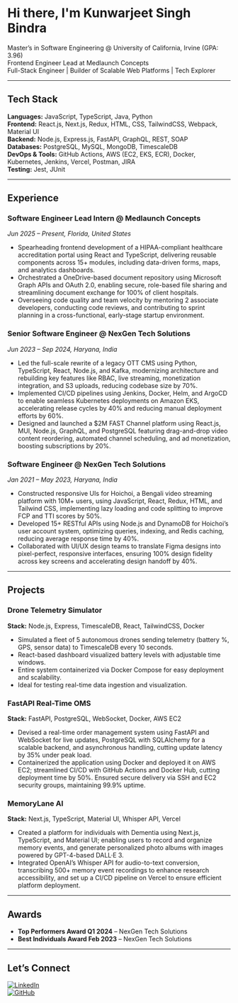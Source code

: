 # Hi there, I'm Kunwarjeet Singh Bindra

Master’s in Software Engineering @ University of California, Irvine (GPA: 3.96)  
Frontend Engineer Lead at Medlaunch Concepts  
Full-Stack Engineer | Builder of Scalable Web Platforms | Tech Explorer

---

## Tech Stack

**Languages:** JavaScript, TypeScript, Java, Python  
**Frontend:** React.js, Next.js, Redux, HTML, CSS, TailwindCSS, Webpack, Material UI  
**Backend:** Node.js, Express.js, FastAPI, GraphQL, REST, SOAP  
**Databases:** PostgreSQL, MySQL, MongoDB, TimescaleDB  
**DevOps & Tools:** GitHub Actions, AWS (EC2, EKS, ECR), Docker, Kubernetes, Jenkins, Vercel, Postman, JIRA  
**Testing:** Jest, JUnit  

---

## Experience

### Software Engineer Lead Intern @ Medlaunch Concepts  
*Jun 2025 – Present, Florida, United States*

- Spearheading frontend development of a HIPAA-compliant healthcare accreditation portal using React and TypeScript, delivering reusable components across 15+ modules, including data-driven forms, maps, and analytics dashboards.
- Orchestrated a OneDrive-based document repository using Microsoft Graph APIs and OAuth 2.0, enabling secure, role-based file sharing and streamlining document exchange for 100% of client hospitals.
- Overseeing code quality and team velocity by mentoring 2 associate developers, conducting code reviews, and contributing to sprint planning in a cross-functional, early-stage startup environment.

### Senior Software Engineer @ NexGen Tech Solutions  
*Jun 2023 – Sep 2024, Haryana, India*

- Led the full-scale rewrite of a legacy OTT CMS using Python, TypeScript, React, Node.js, and Kafka, modernizing architecture and rebuilding key features like RBAC, live streaming, monetization integration, and S3 uploads, reducing codebase size by 70%.
- Implemented CI/CD pipelines using Jenkins, Docker, Helm, and ArgoCD to enable seamless Kubernetes deployments on Amazon EKS, accelerating release cycles by 40% and reducing manual deployment efforts by 60%.
- Designed and launched a $2M FAST Channel platform using React.js, MUI, Node.js, GraphQL, and PostgreSQL featuring drag-and-drop video content reordering, automated channel scheduling, and ad monetization, boosting subscriptions by 20%.

### Software Engineer @ NexGen Tech Solutions  
*Jan 2021 – May 2023, Haryana, India*

- Constructed responsive UIs for Hoichoi, a Bengali video streaming platform with 10M+ users, using JavaScript, React, Redux, HTML, and Tailwind CSS, implementing lazy loading and code splitting to improve FCP and TTI scores by 50%.
- Developed 15+ RESTful APIs using Node.js and DynamoDB for Hoichoi’s user account system, optimizing queries, indexing, and Redis caching, reducing average response time by 40%.
- Collaborated with UI/UX design teams to translate Figma designs into pixel-perfect, responsive interfaces, ensuring 100% design fidelity across key screens and accelerating design handoff by 40%.

---

## Projects

### Drone Telemetry Simulator  
**Stack:** Node.js, Express, TimescaleDB, React, TailwindCSS, Docker  
- Simulated a fleet of 5 autonomous drones sending telemetry (battery %, GPS, sensor data) to TimescaleDB every 10 seconds.  
- React-based dashboard visualized battery levels with adjustable time windows.  
- Entire system containerized via Docker Compose for easy deployment and scalability.  
- Ideal for testing real-time data ingestion and visualization.

### FastAPI Real-Time OMS  
**Stack:** FastAPI, PostgreSQL, WebSocket, Docker, AWS EC2  
- Devised a real-time order management system using FastAPI and WebSocket for live updates, PostgreSQL with SQLAlchemy for a scalable backend, and asynchronous handling, cutting update latency by 35% under peak load.  
- Containerized the application using Docker and deployed it on AWS EC2; streamlined CI/CD with GitHub Actions and Docker Hub, cutting deployment time by 50%. Ensured secure delivery via SSH and EC2 security groups, maintaining 99.9% uptime.

### MemoryLane AI  
**Stack:** Next.js, TypeScript, Material UI, Whisper API, Vercel  
- Created a platform for individuals with Dementia using Next.js, TypeScript, and Material UI; enabling users to record and organize memory events, and generate personalized photo albums with images powered by GPT-4-based DALL·E 3.  
- Integrated OpenAI’s Whisper API for audio-to-text conversion, transcribing 500+ memory event recordings to enhance research accessibility, and set up a CI/CD pipeline on Vercel to ensure efficient platform deployment.

---

## Awards

- **Top Performers Award Q1 2024** – NexGen Tech Solutions  
- **Best Individuals Award Feb 2023** – NexGen Tech Solutions  

---

## Let’s Connect

[![LinkedIn](https://img.shields.io/badge/LinkedIn-Kunwarjeet%20Bindra-blue?style=flat&logo=linkedin)](https://www.linkedin.com/in/kunwarjeet-singh-bindra-043296167/)  
[![GitHub](https://img.shields.io/badge/GitHub-KunwarBindra-black?style=flat&logo=github)](https://github.com/KunwarBindra)

